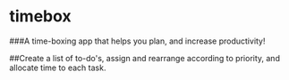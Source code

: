 # timebox
###A time-boxing app that helps you plan, and increase productivity!

##Create a list of to-do's, assign and rearrange according to priority, and allocate time to each task.
